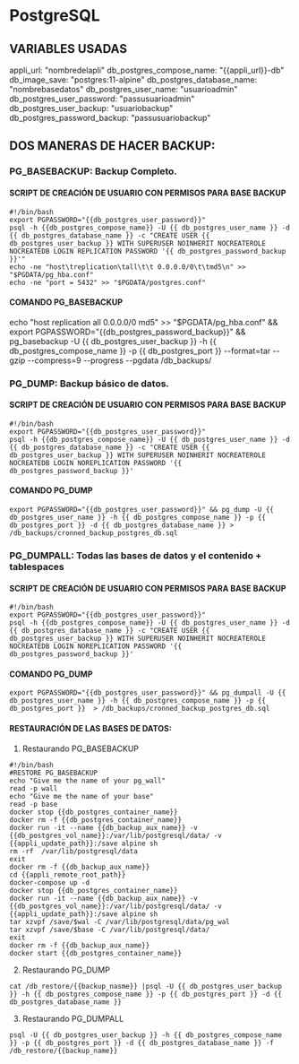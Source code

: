 # PostgreSQL
## VARIABLES USADAS 
appli_url: "nombredelapli"
db_postgres_compose_name: "{{appli_url}}-db"
db_image_save: "postgres:11-alpine"
db_postgres_database_name: "nombrebasedatos"
db_postgres_user_name: "usuarioadmin"
db_postgres_user_password: "passusuarioadmin"
db_postgres_user_backup: "usuariobackup"
db_postgres_password_backup: "passusuariobackup"

## DOS MANERAS DE HACER BACKUP:

### PG_BASEBACKUP: Backup Completo.

#### SCRIPT DE CREACIÓN DE USUARIO CON PERMISOS PARA BASE BACKUP
```
#!/bin/bash
export PGPASSWORD="{{db_postgres_user_password}}"
psql -h {{db_postgres_compose_name}} -U {{ db_postgres_user_name }} -d {{ db_postgres_database_name }} -c "CREATE USER {{ db_postgres_user_backup }} WITH SUPERUSER NOINHERIT NOCREATEROLE NOCREATEDB LOGIN REPLICATION PASSWORD '{{ db_postgres_password_backup }}'"
echo -ne "host\treplication\tall\t\t 0.0.0.0/0\t\tmd5\n" >> "$PGDATA/pg_hba.conf"
echo -ne "port = 5432" >> "$PGDATA/postgres.conf"
```
#### COMANDO PG_BASEBACKUP
echo "host replication all 0.0.0.0/0 md5" >> "$PGDATA/pg_hba.conf" && export PGPASSWORD="{{db_postgres_password_backup}}" && pg_basebackup -U {{ db_postgres_user_backup }} -h {{ db_postgres_compose_name }} -p {{ db_postgres_port }} --format=tar --gzip --compress=9 --progress --pgdata /db_backups/


### PG_DUMP: Backup básico de datos.

#### SCRIPT DE CREACIÓN DE USUARIO CON PERMISOS PARA BASE BACKUP
```
#!/bin/bash
export PGPASSWORD="{{db_postgres_user_password}}"
psql -h {{db_postgres_compose_name}} -U {{ db_postgres_user_name }} -d {{ db_postgres_database_name }} -c "CREATE USER {{ db_postgres_user_backup }} WITH SUPERUSER NOINHERIT NOCREATEROLE NOCREATEDB LOGIN NOREPLICATION PASSWORD '{{ db_postgres_password_backup }}'
```
#### COMANDO PG_DUMP
```
export PGPASSWORD="{{db_postgres_user_password}}" && pg_dump -U {{ db_postgres_user_name }} -h {{ db_postgres_compose_name }} -p {{ db_postgres_port }} -d {{ db_postgres_database_name }} > /db_backups/cronned_backup_postgres_db.sql  
```
### PG_DUMPALL: Todas las bases de datos y el contenido + tablespaces

#### SCRIPT DE CREACIÓN DE USUARIO CON PERMISOS PARA BASE BACKUP
```
#!/bin/bash
export PGPASSWORD="{{db_postgres_user_password}}"
psql -h {{db_postgres_compose_name}} -U {{ db_postgres_user_name }} -d {{ db_postgres_database_name }} -c "CREATE USER {{ db_postgres_user_backup }} WITH SUPERUSER NOINHERIT NOCREATEROLE NOCREATEDB LOGIN NOREPLICATION PASSWORD '{{ db_postgres_password_backup }}'
```
#### COMANDO PG_DUMP
```
export PGPASSWORD="{{db_postgres_user_password}}" && pg_dumpall -U {{ db_postgres_user_name }} -h {{ db_postgres_compose_name }} -p {{ db_postgres_port }}  > /db_backups/cronned_backup_postgres_db.sql  
```
#### RESTAURACIÓN DE LAS BASES DE DATOS:

1. Restaurando PG_BASEBACKUP
```
#!/bin/bash
#RESTORE PG_BASEBACKUP 
echo "Give me the name of your pg_wall"
read -p wall
echo "Give me the name of your base"
read -p base
docker stop {{db_postgres_container_name}}
docker rm -f {{db_postgres_container_name}}
docker run -it --name {{db_backup_aux_name}} -v {{db_postgres_vol_name}}:/var/lib/postgresql/data/ -v {{appli_update_path}}:/save alpine sh
rm -rf  /var/lib/postgresql/data
exit
docker rm -f {{db_backup_aux_name}}
cd {{appli_remote_root_path}}
docker-compose up -d
docker stop {{db_postgres_container_name}}
docker run -it --name {{db_backup_aux_name}} -v {{db_postgres_vol_name}}:/var/lib/postgresql/data/ -v {{appli_update_path}}:/save alpine sh
tar xzvpf /save/$wal -C /var/lib/postgresql/data/pg_wal
tar xzvpf /save/$base -C /var/lib/postgresql/data/
exit
docker rm -f {{db_backup_aux_name}}
docker start {{db_postgres_container_name}}
```
2. Restaurando PG_DUMP
```
cat /db_restore/{{backup_nasme}} |psql -U {{ db_postgres_user_backup }} -h {{ db_postgres_compose_name }} -p {{ db_postgres_port }} -d {{ db_postgres_database_name }}
```
3. Restaurando PG_DUMPALL
```
psql -U {{ db_postgres_user_backup }} -h {{ db_postgres_compose_name }} -p {{ db_postgres_port }} -d {{ db_postgres_database_name }} -f /db_restore/{{backup_name}}
```
